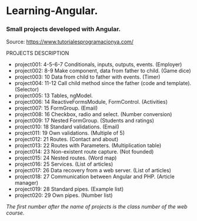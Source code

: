 # Learning-Angular.
### Small projects developed with Angular.
Source: https://www.tutorialesprogramacionya.com/


PROJECTS DESCRIPTION

- project001: 4-5-6-7  Conditionals, inputs, outputs, events. (Employer)
- project002: 8-9  Make component, data from father to child. (Game dice)
- project003: 10  Data from child to father with events. (Timer)
- project004: 11-12  Call child method since the father (code and template). (Selector)
- project005: 13  Tables, ngModel.
- project006: 14  ReactiveFormsModule, FormControl. (Activities)
- project007: 15  FormGroup. (Email)
- project008: 16  Checkbox, radio and select. (Number conversion)
- project009: 17  Nested FormGroup. (Students and ratings)
- project010: 18  Standard validations. (Email)
- project011: 19  Own validations.  (Multiple of 5)
- project012: 21  Routes. (Contact and about)
- project013: 22  Routes with Parameters. (Multiplication table)
- project014: 23  Non-existent route capture. (Not founded)
- project015: 24  Nested routes. (Word map)
- project016: 25  Services. (List of articles)
- project017: 26  Data recovery from a web server. (List of articles) 
- project018: 27  Communication between Angular and PHP. (Article manager)
- project019: 28  Standard pipes. (Example list)
- project020: 29  Own pipes. (Number list)

*The first number after the name of projects is the class number of the web course.*
